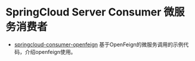 SpringCloud Server Consumer 微服务消费者
=====================================

* [springcloud-consumer-openfeign](https://github.com/cjp1016/springcloud-examples/tree/master/springcloud-consumer-openfeign) 基于OpenFeign的微服务调用的示例代码，介绍openfeign使用。

